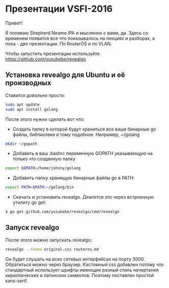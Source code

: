 # Презентации VSFI-2016
Привет!
 
Я попиваю Shepherd Neame IPA и мысленно с вами, да.
Здесь со временем появится все что показывалось на лекциях и разборах, а пока - две презентации. По RouterOS и по VLAN.

Чтобы запустить презентации используйте https://github.com/yusukebe/revealgo

## Установка revealgo для Ubuntu и её производных
Ставится довольно просто:

```bash
sudo apt update
sudo apt install golang
```

После этого нужно сделать вот что:
  * Создать папку в которой будут храниться все ваши бинарные go файлы, библиотеки и тому подобное. Например, ~/golang

```bash
mkdir ~/gopath
```

  * Добавить в ваш .bashrc переменную GOPATH указывающую на только что созданную папку

```bash
export GOPATH=/home/johnny/golang
```

  * Добавить папку хранящую бинарные файлы go в PATH:

```bash
export PATH=$PATH:~/golang/bin
```

* Скачать и установить revealgo. Деалется это через встроенную утилиту go get:

```bash
$ go get github.com/yusukebe/revealgo/cmd/revealgo
```

## Запуск revealgo

После этого можно запускать revealgo:

```bash
revealgo --theme original.css routeros.md
```

Он будет слушать на всех сетевых интерфейсах на порту 3000. Обратиться можно через браузер.
Кастомный css добавлен потому что стандартный использует шрифты имеющие разный стиль начертания кириллических и латинских символов. Поэтому поставлен простой sans-serif.
